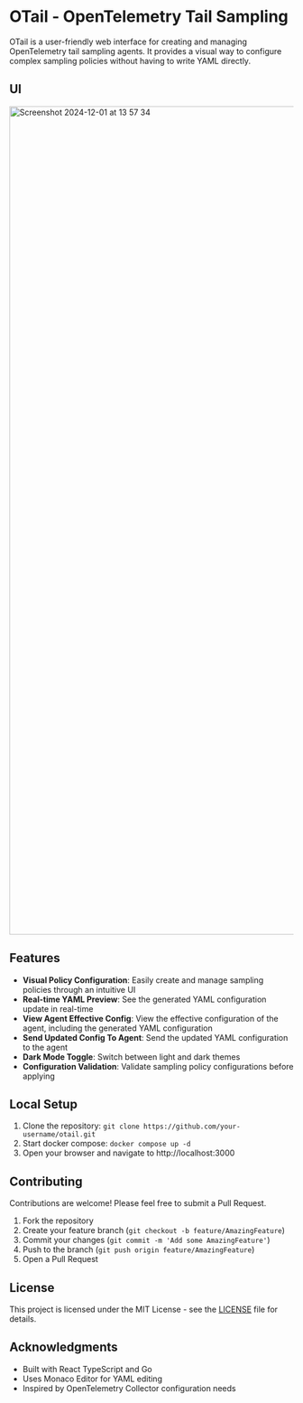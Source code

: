 # OTail - OpenTelemetry Tail Sampling

OTail is a user-friendly web interface for creating and managing OpenTelemetry tail sampling agents. It provides a visual way to configure complex sampling policies without having to write YAML directly.

## UI
<img width="1467" alt="Screenshot 2024-12-01 at 13 57 34" src="https://github.com/user-attachments/assets/c21b8795-190e-4bd3-a3df-7a6940236d35">


## Features

- **Visual Policy Configuration**: Easily create and manage sampling policies through an intuitive UI
- **Real-time YAML Preview**: See the generated YAML configuration update in real-time
- **View Agent Effective Config**: View the effective configuration of the agent, including the generated YAML configuration
- **Send Updated Config To Agent**: Send the updated YAML configuration to the agent
- **Dark Mode Toggle**: Switch between light and dark themes
- **Configuration Validation**: Validate sampling policy configurations before applying

## Local Setup

1. Clone the repository: `git clone https://github.com/your-username/otail.git`
2. Start docker compose: `docker compose up -d`
3. Open your browser and navigate to http://localhost:3000

## Contributing

Contributions are welcome! Please feel free to submit a Pull Request.

1. Fork the repository
2. Create your feature branch (`git checkout -b feature/AmazingFeature`)
3. Commit your changes (`git commit -m 'Add some AmazingFeature'`)
4. Push to the branch (`git push origin feature/AmazingFeature`)
5. Open a Pull Request

## License

This project is licensed under the MIT License - see the [LICENSE](LICENSE) file for details.

## Acknowledgments

- Built with React TypeScript and Go
- Uses Monaco Editor for YAML editing
- Inspired by OpenTelemetry Collector configuration needs
